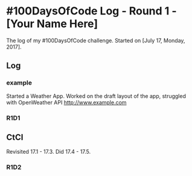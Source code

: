 # #100DaysOfCode Log - Round 1 - [Your Name Here]

The log of my #100DaysOfCode challenge. Started on [July 17, Monday, 2017].

## Log
### example
Started a Weather App. Worked on the draft layout of the app, struggled with OpenWeather API http://www.example.com
### R1D1 
CtCI
-----
Revisited 17.1 - 17.3.
Did 17.4 - 17.5.

### R1D2
